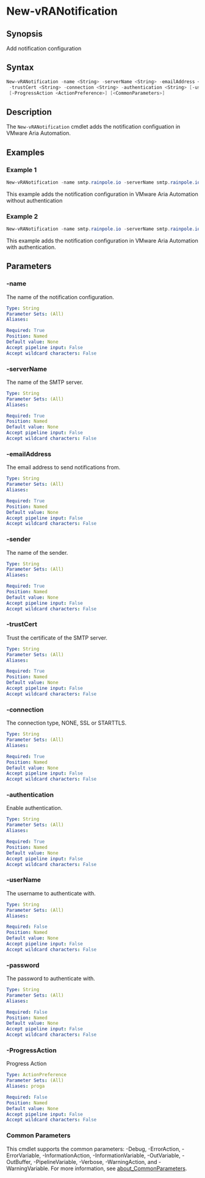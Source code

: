 # New-vRANotification

## Synopsis

Add notification configuration

## Syntax

```powershell
New-vRANotification -name <String> -serverName <String> -emailAddress <String> -sender <String>
 -trustCert <String> -connection <String> -authentication <String> [-userName <String>] [-password <String>]
 [-ProgressAction <ActionPreference>] [<CommonParameters>]
```

## Description

The `New-vRANotification` cmdlet adds the notification configuation in VMware Aria Automation.

## Examples

### Example 1

```powershell
New-vRANotification -name smtp.rainpole.io -serverName smtp.rainpole.io -emailAddress vra-no-reply@rainpole.io -sender administrator -trustCert true -connection NONE -authentication false
```

This example adds the notification configuration in VMware Aria Automation without authentication

### Example 2

```powershell
New-vRANotification -name smtp.rainpole.io -serverName smtp.rainpole.io -emailAddress vra-no-reply@rainpole.io -sender administrator -trustCert true -connection NONE -authentication true -username administrator -password VMw@re1!
```

This example adds the notification configuration in VMware Aria Automation with authentication.

## Parameters

### -name

The name of the notification configuration.

```yaml
Type: String
Parameter Sets: (All)
Aliases:

Required: True
Position: Named
Default value: None
Accept pipeline input: False
Accept wildcard characters: False
```

### -serverName

The name of the SMTP server.

```yaml
Type: String
Parameter Sets: (All)
Aliases:

Required: True
Position: Named
Default value: None
Accept pipeline input: False
Accept wildcard characters: False
```

### -emailAddress

The email address to send notifications from.

```yaml
Type: String
Parameter Sets: (All)
Aliases:

Required: True
Position: Named
Default value: None
Accept pipeline input: False
Accept wildcard characters: False
```

### -sender

The name of the sender.

```yaml
Type: String
Parameter Sets: (All)
Aliases:

Required: True
Position: Named
Default value: None
Accept pipeline input: False
Accept wildcard characters: False
```

### -trustCert

Trust the certificate of the SMTP server.

```yaml
Type: String
Parameter Sets: (All)
Aliases:

Required: True
Position: Named
Default value: None
Accept pipeline input: False
Accept wildcard characters: False
```

### -connection

The connection type, NONE, SSL or STARTTLS.

```yaml
Type: String
Parameter Sets: (All)
Aliases:

Required: True
Position: Named
Default value: None
Accept pipeline input: False
Accept wildcard characters: False
```

### -authentication

Enable authentication.

```yaml
Type: String
Parameter Sets: (All)
Aliases:

Required: True
Position: Named
Default value: None
Accept pipeline input: False
Accept wildcard characters: False
```

### -userName

The username to authenticate with.

```yaml
Type: String
Parameter Sets: (All)
Aliases:

Required: False
Position: Named
Default value: None
Accept pipeline input: False
Accept wildcard characters: False
```

### -password

The password to authenticate with.

```yaml
Type: String
Parameter Sets: (All)
Aliases:

Required: False
Position: Named
Default value: None
Accept pipeline input: False
Accept wildcard characters: False
```

### -ProgressAction

Progress Action

```yaml
Type: ActionPreference
Parameter Sets: (All)
Aliases: proga

Required: False
Position: Named
Default value: None
Accept pipeline input: False
Accept wildcard characters: False
```

### Common Parameters

This cmdlet supports the common parameters: -Debug, -ErrorAction, -ErrorVariable, -InformationAction, -InformationVariable, -OutVariable, -OutBuffer, -PipelineVariable, -Verbose, -WarningAction, and -WarningVariable. For more information, see [about_CommonParameters](http://go.microsoft.com/fwlink/?LinkID=113216).
